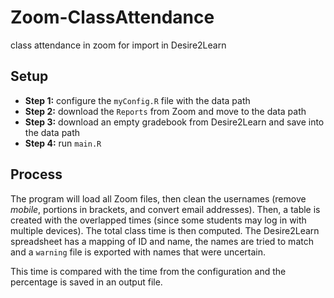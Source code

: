 # Zoom-ClassAttendance
 class attendance in zoom for import in Desire2Learn

## Setup

- **Step 1:** configure the `myConfig.R` file with the data path
- **Step 2:** download the `Reports` from Zoom and move to the data path
- **Step 3:** download an empty gradebook from Desire2Learn and save into the data path
- **Step 4:** run `main.R`


## Process

The program will load all Zoom files, then clean the usernames (remove *mobile*, portions in brackets, and convert email addresses). Then, a table is created with the overlapped times (since some students may log in with multiple devices). The total class time is then computed. The Desire2Learn spreadsheet has a mapping of ID and name, the names are tried to match and a `warning` file is exported with names that were uncertain.

This time is compared with the time from the configuration and the percentage is saved in an output file.

